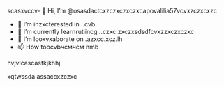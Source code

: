 scasxvccv- 👋 Hi, I’m @osasdactcxzczxczxczxcapovalilia57vcvxzczxcxzc
- 👀 I’m inzxcterested in ..cvb.
- 🌱 I’m currently learnrutiincg ..czxc.zxczxsdsdfcvxzzxczxczxc
- 💞️ I’m looxvxaborate on .azxcc.xcz.lh
- 📫 How tobcvbчсмчсм nmb
<!---счміваіваваіваіsdsdfsdfsdasdfasdf
ostapovalilia57/ostapovalilia57 is a ✨ special ✨ repository because its asdgfsd`READxzcmd` (thxiasds file) appears on your GitHub profile.sadads
You can clickcnmb the Preview link to take a look at your changes.
--->hvjvlcascasfkjkhhj
xqtwssda
assaccxzczxc
